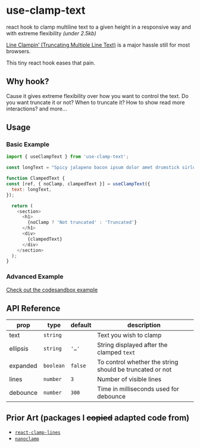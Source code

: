 # use-clamp-text

react hook to clamp multiline text to a given height in a responsive way and with extreme flexibility _(under 2.5kb)_

[Line Clampin’ (Truncating Multiple Line Text)](https://css-tricks.com/line-clampin/) is a major hassle still for most browsers.

This tiny react hook eases that pain.

## Why hook?

Cause it gives extreme flexibility over how you want to control the text. Do you want truncate it or not? When to truncate it? How to show read more interactions? and more...

## Usage

### Basic Example

```js
import { useClampText } from 'use-clamp-text';

const longText = "Spicy jalapeno bacon ipsum dolor amet drumstick sirloin chuck shankle. Flank ribeye pancetta andouille ham hock. Turkey cow tenderloin landjaeger filet mignon hamburger. Pig tail strip steak pastrami t-bone venison bresaola biltong corned beef drumstick pork hamburger tri-tip. Tongue ham hock corned beef tri-tip meatball t-bone fatback andouille sirloin chuck jowl biltong pastrami. Ham hock ground round landjaeger tail strip steak. Ham sirloin pork loin salami spare ribs. Jerky cow short ribs ground round. Hamburger porchetta shankle meatloaf shank.";

function ClampedText {
const [ref, { noClamp, clampedText }] = useClampText({
  text: longText,
});

  return (
    <section>
      <h1>
        {noClamp ? 'Not truncated' : 'Truncated'}
      </h1>
      <div>
        {clampedText}
      </div>
    </section>
  );
}
```

### Advanced Example

[Check out the codesandbox example](https://codesandbox.io/s/xenodochial-hoover-ty3u4)

## API Reference

| prop     | type      | default | description                                              |
| -------- | --------- | ------- | -------------------------------------------------------- |
| text     | `string`  |         | Text you wish to clamp                                   |
| ellipsis | `string`  | `'…'`   | String displayed after the clamped `text`                |
| expanded | `boolean` | `false` | To control whether the string should be truncated or not |
| lines    | `number`  | `3`     | Number of visible lines                                  |
| debounce | `number`  | `300`   | Time in milliseconds used for debounce                   |

## Prior Art (packages I ~~copied~~ adapted code from)

- [`react-clamp-lines`](https://github.com/zoltantothcom/react-clamp-lines)
- [`nanoclamp`](https://github.com/microlinkhq/nanoclamp)
